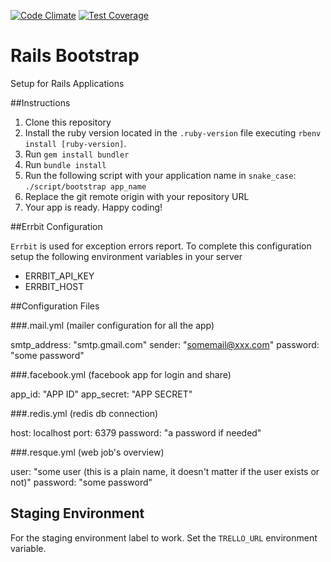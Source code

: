 [![Code Climate](https://codeclimate.com/repos/548f346ce30ba05437006cb3/badges/8fcb0e8dd0a815db2bf9/gpa.svg)](https://codeclimate.com/repos/548f346ce30ba05437006cb3/feed)
[![Test Coverage](https://codeclimate.com/repos/548f346ce30ba05437006cb3/badges/8fcb0e8dd0a815db2bf9/coverage.svg)](https://codeclimate.com/repos/548f346ce30ba05437006cb3/feed)

Rails Bootstrap
===============

Setup for Rails Applications

##Instructions

1. Clone this repository
2. Install the ruby version located in the `.ruby-version` file executing `rbenv install [ruby-version]`.
3. Run `gem install bundler`
4. Run `bundle install`
5. Run the following script with your application name in `snake_case`:
 `./script/bootstrap app_name`
6. Replace the git remote origin with your repository URL
7. Your app is ready. Happy coding!

##Errbit Configuration

`Errbit` is used for exception errors report. To complete this configuration setup the following environment variables in your server
- ERRBIT_API_KEY
- ERRBIT_HOST

##Configuration Files

###.mail.yml (mailer configuration for all the app)

smtp_address: "smtp.gmail.com"
sender: "somemail@xxx.com"
password: "some password"

###.facebook.yml (facebook app for login and share)

app_id: "APP ID"
app_secret: "APP SECRET"

###.redis.yml (redis db connection)

host: localhost
port: 6379
password: "a password if needed"

###.resque.yml (web job's overview)

user: "some user (this is a plain name, it doesn't matter if the user exists or not)"
password: "some password"


## Staging Environment ##

For the staging environment label to work. Set the `TRELLO_URL` environment variable.

